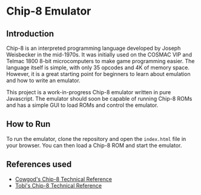 # Chip-8 Emulator

## Introduction

Chip-8 is an interpreted programming language developed by Joseph Weisbecker in the mid-1970s. It was initially used on the COSMAC VIP and Telmac 1800 8-bit microcomputers to make game programming easier. The language itself is simple, with only 35 opcodes and 4K of memory space. However, it is a great starting point for beginners to learn about emulation and how to write an emulator.

This project is a work-in-progress Chip-8 emulator written in pure Javascript. The emulator should soon be capable of running Chip-8 ROMs and has a simple GUI to load ROMs and control the emulator.

## How to Run

To run the emulator, clone the repository and open the `index.html` file in your browser. You can then load a Chip-8 ROM and start the emulator.

## References used

- [Cowgod's Chip-8 Technical Reference](http://devernay.free.fr/hacks/chip8/C8TECH10.HTM)
- [Tobi's Chip-8 Technical Reference](https://tobiasvl.github.io/blog/write-a-chip-8-emulator/)
